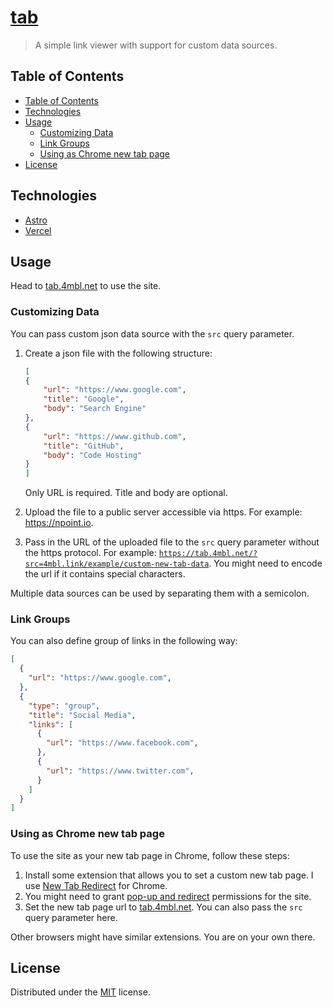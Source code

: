 # [tab](https://tab.4mbl.net)
>
> A simple link viewer with support for custom data sources.

## Table of Contents

* [Table of Contents](#table-of-contents)
* [Technologies](#technologies)
* [Usage](#usage)
  * [Customizing Data](#customizing-data)
  * [Link Groups](#link-groups)
  * [Using as Chrome new tab page](#using-as-chrome-new-tab-page)
* [License](#license)

## Technologies

* [Astro](https://astro.build/)
* [Vercel](https://vercel.com/)

## Usage

Head to [tab.4mbl.net](https://tab.4mbl.net) to use the site.

### Customizing Data

You can pass custom json data source with the `src` query parameter.

1. Create a json file with the following structure:

    ```json
    [
    {
        "url": "https://www.google.com",
        "title": "Google",
        "body": "Search Engine"
    },
    {
        "url": "https://www.github.com",
        "title": "GitHub",
        "body": "Code Hosting"
    }
    ]
    ```

    Only URL is required. Title and body are optional.

2. Upload the file to a public server accessible via https. For example: <https://npoint.io>.
3. Pass in the URL of the uploaded file to the `src` query parameter without the https protocol. For example: [`https://tab.4mbl.net/?src=4mbl.link/example/custom-new-tab-data`](https://tab.4mbl.net/?src=4mbl.link/example/custom-new-tab-data). You might need to encode the url if it contains special characters.

Multiple data sources can be used by separating them with a semicolon.

### Link Groups

You can also define group of links in the following way:

```json
[
  {
    "url": "https://www.google.com",
  },
  {
    "type": "group",
    "title": "Social Media",
    "links": [
      {
        "url": "https://www.facebook.com",
      },
      {
        "url": "https://www.twitter.com",
      }
    ]
  }
]
```

### Using as Chrome new tab page

To use the site as your new tab page in Chrome, follow these steps:

1. Install some extension that allows you to set a custom new tab page. I use [New Tab Redirect](https://chrome.google.com/webstore/detail/new-tab-redirect/icpgjfneehieebagbmdbhnlpiopdcmna) for Chrome.
2. You might need to grant [pop-up and redirect](https://support.google.com/chrome/answer/95472) permissions for the site.
3. Set the new tab page url to [tab.4mbl.net](https://tab.4mbl.net). You can also pass the `src` query parameter here.

Other browsers might have similar extensions. You are on your own there.

## License

Distributed under the [MIT](https://choosealicense.com/licenses/mit/) license.
